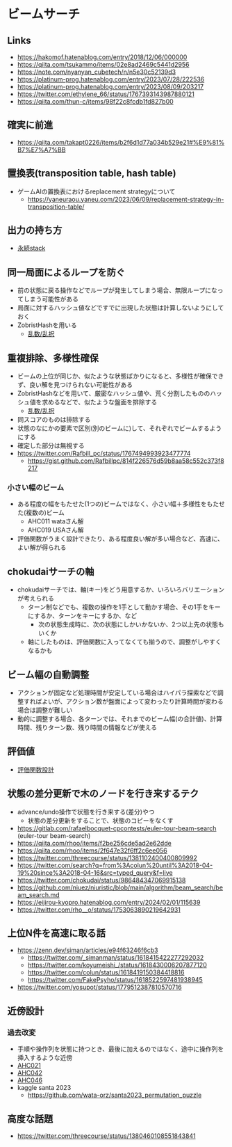 # ビームサーチ

## Links

- https://hakomof.hatenablog.com/entry/2018/12/06/000000
- https://qiita.com/tsukammo/items/02e8ad2469c5441d2956
- https://note.com/nyanyan_cubetech/n/n5e30c52139d3
- https://platinum-prog.hatenablog.com/entry/2023/07/28/222536
- https://platinum-prog.hatenablog.com/entry/2023/08/09/203217
- https://twitter.com/ethylene_66/status/1767393143987880121
- https://qiita.com/thun-c/items/98f22c8fcdb1fd827b00

## 確実に前進

- https://qiita.com/takapt0226/items/b2f6d1d77a034b529e21#%E9%81%B7%E7%A7%BB

## 置換表(transposition table, hash table)

- ゲームAIの置換表におけるreplacement strategyについて
  - https://yaneuraou.yaneu.com/2023/06/09/replacement-strategy-in-transposition-table/

## 出力の持ち方

- [永続stack](./persistent_stack.md)

## 同一局面によるループを防ぐ

- 前の状態に戻る操作などでループが発生してしまう場合、無限ループになってしまう可能性がある
- 局面に対するハッシュ値などですでに出現した状態は計算しないようにしておく
- ZobristHashを用いる
  - [乱数/乱択](./random.md)

## 重複排除、多様性確保

- ビームの上位が同じか、似たような状態ばかりになると、多様性が確保できず、良い解を見つけられない可能性がある
- ZobristHashなどを用いて、厳密なハッシュ値や、荒く分割したもののハッシュ値を求めるなどで、似たような盤面を排除する
  - [乱数/乱択](./random.md)
- 同スコアのものは排除する
- 状態のなにかの要素で区別(別のビームに)して、それぞれでビームするようにする
- 確定した部分は無視する
- https://twitter.com/Rafbill_pc/status/1767494993923477774
  - https://gist.github.com/Rafbillpc/814f226576d59b8aa58c552c373f8217

### 小さい幅のビーム

- ある程度の幅をもたせた(1つの)ビームではなく、小さい幅＋多様性をもたせた(複数の)ビーム
  - AHC011 wataさん解
  - AHC019 USAさん解
- 評価関数がうまく設計できたり、ある程度良い解が多い場合など、高速に、よい解が得られる

## chokudaiサーチの軸

- chokudaiサーチでは、軸(キー)をどう用意するか、いろいろバリエーションが考えられる
  - ターン制などでも、複数の操作を1手として動かす場合、その1手をキーにするか、ターンをキーにするか、など
    - 次の状態生成時に、次の状態にしかいかないか、2つ以上先の状態もいくか
  - 軸にしたものは、評価関数に入ってなくても揃うので、調整がしやすくなるかも

## ビーム幅の自動調整

- アクションが固定など処理時間が安定している場合はハイパラ探索などで調整すればよいが、アクション数が盤面によって変わったり計算時間が変わる場合は調整が難しい
- 動的に調整する場合、各ターンでは、それまでのビーム幅(の合計値)、計算時間、残りターン数、残り時間の情報などが使える

## 評価値

- [評価関数設計](./eval_function.md)

## 状態の差分更新で木のノードを行き来するテク

- advance/undo操作で状態を行き来する(差分)やつ
  - 状態の差分更新をすることで、状態のコピーをなくす
- https://gitlab.com/rafaelbocquet-cpcontests/euler-tour-beam-search (euler-tour beam-search)
- https://qiita.com/rhoo/items/f2be256cde5ad2e62dde
- https://qiita.com/rhoo/items/2f647e32f6ff2c6ee056
- https://twitter.com/threecourse/status/1381102400400809992
- https://twitter.com/search?q=from%3Acolun%20until%3A2018-04-19%20since%3A2018-04-16&src=typed_query&f=live
- https://twitter.com/chokudai/status/986484347069915138
- https://github.com/niuez/niuristic/blob/main/algorithm/beam_search/beam_search.md
- https://eijirou-kyopro.hatenablog.com/entry/2024/02/01/115639
- https://twitter.com/rho__o/status/1753063890219642931

## 上位N件を高速に取る話

- https://zenn.dev/siman/articles/e94f63246f6cb3
  - https://twitter.com/_simanman/status/1618415422277292032
  - https://twitter.com/koyumeishi_/status/1618430006207877120
  - https://twitter.com/colun/status/1618419150384418816
  - https://twitter.com/FakePsyho/status/1618522597481938945
- https://twitter.com/yosupot/status/1779512387810570716

## 近傍設計

### 過去改変

- 手順や操作列を状態に持つとき、最後に加えるのではなく、途中に操作列を挿入するような近傍
- [AHC021](../ContestMemo/ahc021.md)
- [AHC042](../ContestMemo/ahc042.md)
- [AHC046](../ContestMemo/ahc046.md)
- kaggle santa 2023
  - https://github.com/wata-orz/santa2023_permutation_puzzle

## 高度な話題

- https://twitter.com/threecourse/status/1380460108551843841
